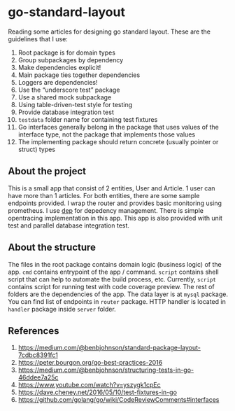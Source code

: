 # go-standard-layout

Reading some articles for designing go standard layout. These are the guidelines that I use:
1. Root package is for domain types
2. Group subpackages by dependency
3. Make dependencies explicit!
4. Main package ties together dependencies
5. Loggers are dependencies!
6. Use the “underscore test” package
7. Use a shared mock subpackage
8. Using table-driven-test style for testing
9. Provide database integration test
10. `testdata` folder name for containing test fixtures
11. Go interfaces generally belong in the package that uses values of the interface type, not the package that implements those values
12. The implementing package should return concrete (usually pointer or struct) types

## About the project

This is a small app that consist of 2 entities, User and Article. 1 user can have more than 1 articles. For both entities, there are some sample endpoints provided. I wrap the router and provides basic monitoring using prometheus. I use [dep](https://github.com/golang/dep) for depedency management. There is simple opentracing implementation in this app. This app is also provided with unit test and parallel database integration test.

## About the structure

The files in the root package contains domain logic (business logic) of the app. `cmd` contains entrypoint of the app / command. `script` contains shell script that can help to automate the build process, etc. Currently, `script` contains script for running test with code coverage preview. The rest of folders are the dependencies of the app. The data layer is at `mysql` package. You can find list of endpoints in `router` package. HTTP handler is located in `handler` package inside `server` folder.

## References
1. https://medium.com/@benbjohnson/standard-package-layout-7cdbc8391fc1
2. https://peter.bourgon.org/go-best-practices-2016
3. https://medium.com/@benbjohnson/structuring-tests-in-go-46ddee7a25c
4. https://www.youtube.com/watch?v=yszygk1cpEc
5. https://dave.cheney.net/2016/05/10/test-fixtures-in-go
6. https://github.com/golang/go/wiki/CodeReviewComments#interfaces

